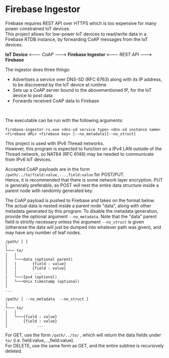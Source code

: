 # Firebase Ingestor

Firebase requires REST API over HTTPS which is too expensive for many power constrained IoT devices.<br>
This project allows for low-power IoT devices to read/write data in a Firebase RTDB instance, by forwarding CoAP messages from the IoT devices.

**IoT Device** <--- *CoAP* ---> **Firebase Ingestor** <--- *REST API* ---> **Firebase**

The ingestor does three things:
- Advertises a service over DNS-SD (RFC 6763) along with its IP address, to be discovered by the IoT device at runtime
- Sets up a CoAP server bound to the abovementioned IP, for the IoT device to post data
- Forwards received CoAP data to Firebase

<br>

The executable can be run with the following arguments:
```
firebase-ingestor-rs.exe <dns-sd service type> <dns-sd instance name> <firebase URL> <firebase key> [--no_metadata][--no_struct]
```

This project is used with IPv6 Thread networks.<br>
However, this program is expected to function on a IPv4 LAN outside of the Thread network, so NAT64 (RFC 6146) may be needed to communicate from IPv6 IoT devices.<br>

Accepted CoAP payloads are in the form `/path/../to/field:value,...,field:value` for POST/PUT.<br> Hence, it is recommended that there is some network layer encryption. PUT is generally preferable, as POST will nest the entire data structure inside a parent node with randomly generated key. <br>

The CoAP payload is pushed to Firebase and takes on the format below. The actual data is nested inside a parent node "data", along with other metadata generated by this program.
To disable the metadata generation, provide the optional argument `--no_metadata`. Note that the "data" parent field is strictly necessary unless the argument `--no_struct` is given (otherwise the data will just be dumped into whatever path was given), and may have any number of leaf nodes.
```
/path/ [ ]
|
└─── to/
│   │   
│   └───data (optional parent)
│   |       {field : value}
│   |       {field : value}
│   |        ...
|   └───Ipv4 (optional)
|   └───Unix timestamp (optional)
│   
...

/path/ [ --no_metadata  --no_struct ]
|
└─── to/
│   │   
│   └───{field : value}
│       {field : value}
│             ...

```

For GET, use the form `/path/../to/` , which will return the data fields under `to/` (i.e. field:value,...,field:value).<br>
For DELETE, use the same form as GET, and the entire subtree is recursively deleted.
